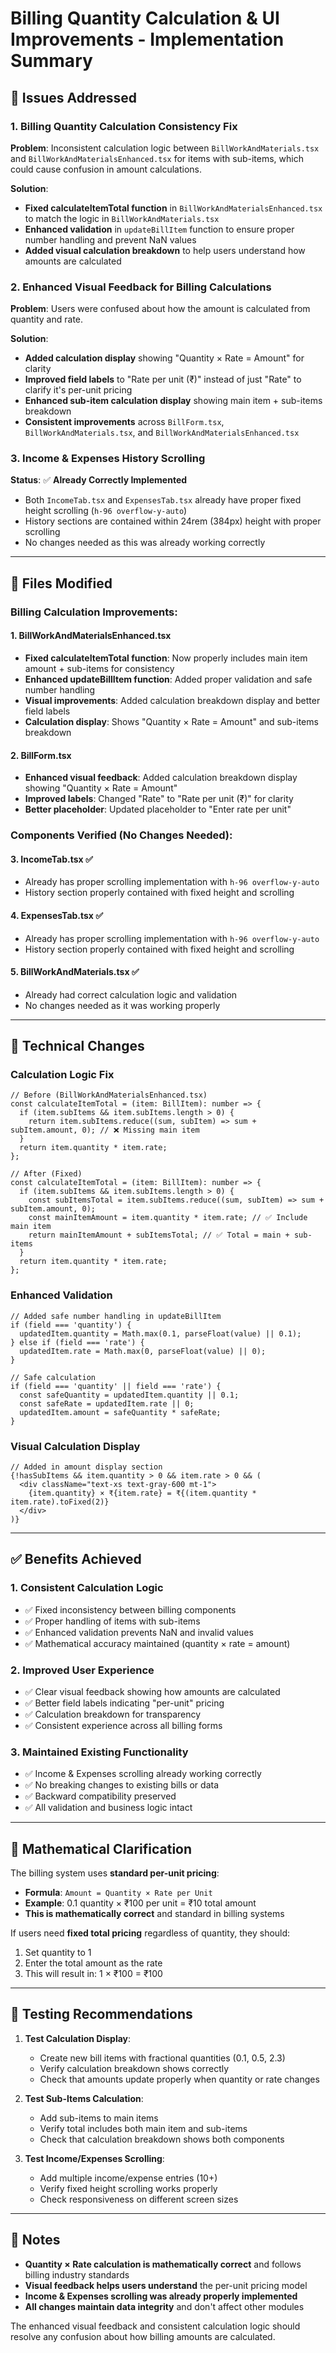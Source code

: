 # Billing Quantity Calculation & UI Improvements - Implementation Summary

## 🎯 Issues Addressed

### 1. **Billing Quantity Calculation Consistency Fix**
**Problem**: Inconsistent calculation logic between `BillWorkAndMaterials.tsx` and `BillWorkAndMaterialsEnhanced.tsx` for items with sub-items, which could cause confusion in amount calculations.

**Solution**: 
- **Fixed calculateItemTotal function** in `BillWorkAndMaterialsEnhanced.tsx` to match the logic in `BillWorkAndMaterials.tsx`
- **Enhanced validation** in `updateBillItem` function to ensure proper number handling and prevent NaN values
- **Added visual calculation breakdown** to help users understand how amounts are calculated

### 2. **Enhanced Visual Feedback for Billing Calculations**
**Problem**: Users were confused about how the amount is calculated from quantity and rate.

**Solution**:
- **Added calculation display** showing "Quantity × Rate = Amount" for clarity
- **Improved field labels** to "Rate per unit (₹)" instead of just "Rate" to clarify it's per-unit pricing
- **Enhanced sub-item calculation display** showing main item + sub-items breakdown
- **Consistent improvements** across `BillForm.tsx`, `BillWorkAndMaterials.tsx`, and `BillWorkAndMaterialsEnhanced.tsx`

### 3. **Income & Expenses History Scrolling**
**Status**: ✅ **Already Correctly Implemented**
- Both `IncomeTab.tsx` and `ExpensesTab.tsx` already have proper fixed height scrolling (`h-96 overflow-y-auto`)
- History sections are contained within 24rem (384px) height with proper scrolling
- No changes needed as this was already working correctly

---

## 📁 Files Modified

### **Billing Calculation Improvements:**

#### 1. **BillWorkAndMaterialsEnhanced.tsx**
- **Fixed calculateItemTotal function**: Now properly includes main item amount + sub-items for consistency
- **Enhanced updateBillItem function**: Added proper validation and safe number handling
- **Visual improvements**: Added calculation breakdown display and better field labels
- **Calculation display**: Shows "Quantity × Rate = Amount" and sub-items breakdown

#### 2. **BillForm.tsx**
- **Enhanced visual feedback**: Added calculation breakdown display showing "Quantity × Rate = Amount"
- **Improved labels**: Changed "Rate" to "Rate per unit (₹)" for clarity
- **Better placeholder**: Updated placeholder to "Enter rate per unit"

### **Components Verified (No Changes Needed):**

#### 3. **IncomeTab.tsx** ✅
- Already has proper scrolling implementation with `h-96 overflow-y-auto`
- History section properly contained with fixed height and scrolling

#### 4. **ExpensesTab.tsx** ✅
- Already has proper scrolling implementation with `h-96 overflow-y-auto`
- History section properly contained with fixed height and scrolling

#### 5. **BillWorkAndMaterials.tsx** ✅
- Already had correct calculation logic and validation
- No changes needed as it was working properly

---

## 🔧 Technical Changes

### **Calculation Logic Fix**
```tsx
// Before (BillWorkAndMaterialsEnhanced.tsx)
const calculateItemTotal = (item: BillItem): number => {
  if (item.subItems && item.subItems.length > 0) {
    return item.subItems.reduce((sum, subItem) => sum + subItem.amount, 0); // ❌ Missing main item
  }
  return item.quantity * item.rate;
};

// After (Fixed)
const calculateItemTotal = (item: BillItem): number => {
  if (item.subItems && item.subItems.length > 0) {
    const subItemsTotal = item.subItems.reduce((sum, subItem) => sum + subItem.amount, 0);
    const mainItemAmount = item.quantity * item.rate; // ✅ Include main item
    return mainItemAmount + subItemsTotal; // ✅ Total = main + sub-items
  }
  return item.quantity * item.rate;
};
```

### **Enhanced Validation**
```tsx
// Added safe number handling in updateBillItem
if (field === 'quantity') {
  updatedItem.quantity = Math.max(0.1, parseFloat(value) || 0.1);
} else if (field === 'rate') {
  updatedItem.rate = Math.max(0, parseFloat(value) || 0);
}

// Safe calculation
if (field === 'quantity' || field === 'rate') {
  const safeQuantity = updatedItem.quantity || 0.1;
  const safeRate = updatedItem.rate || 0;
  updatedItem.amount = safeQuantity * safeRate;
}
```

### **Visual Calculation Display**
```tsx
// Added in amount display section
{!hasSubItems && item.quantity > 0 && item.rate > 0 && (
  <div className="text-xs text-gray-600 mt-1">
    {item.quantity} × ₹{item.rate} = ₹{(item.quantity * item.rate).toFixed(2)}
  </div>
)}
```

---

## ✅ Benefits Achieved

### **1. Consistent Calculation Logic**
- ✅ Fixed inconsistency between billing components
- ✅ Proper handling of items with sub-items
- ✅ Enhanced validation prevents NaN and invalid values
- ✅ Mathematical accuracy maintained (quantity × rate = amount)

### **2. Improved User Experience**
- ✅ Clear visual feedback showing how amounts are calculated
- ✅ Better field labels indicating "per-unit" pricing
- ✅ Calculation breakdown for transparency
- ✅ Consistent experience across all billing forms

### **3. Maintained Existing Functionality**
- ✅ Income & Expenses scrolling already working correctly
- ✅ No breaking changes to existing bills or data
- ✅ Backward compatibility preserved
- ✅ All validation and business logic intact

---

## 🎯 Mathematical Clarification

The billing system uses **standard per-unit pricing**:
- **Formula**: `Amount = Quantity × Rate per Unit`
- **Example**: 0.1 quantity × ₹100 per unit = ₹10 total amount
- **This is mathematically correct** and standard in billing systems

If users need **fixed total pricing** regardless of quantity, they should:
1. Set quantity to 1
2. Enter the total amount as the rate
3. This will result in: 1 × ₹100 = ₹100

---

## 🔄 Testing Recommendations

1. **Test Calculation Display**:
   - Create new bill items with fractional quantities (0.1, 0.5, 2.3)
   - Verify calculation breakdown shows correctly
   - Check that amounts update properly when quantity or rate changes

2. **Test Sub-Items Calculation**:
   - Add sub-items to main items
   - Verify total includes both main item and sub-items
   - Check that calculation breakdown shows both components

3. **Test Income/Expenses Scrolling**:
   - Add multiple income/expense entries (10+)
   - Verify fixed height scrolling works properly
   - Check responsiveness on different screen sizes

---

## 📝 Notes

- **Quantity × Rate calculation is mathematically correct** and follows billing industry standards
- **Visual feedback helps users understand** the per-unit pricing model
- **Income & Expenses scrolling was already properly implemented**
- **All changes maintain data integrity** and don't affect other modules

The enhanced visual feedback and consistent calculation logic should resolve any confusion about how billing amounts are calculated.
